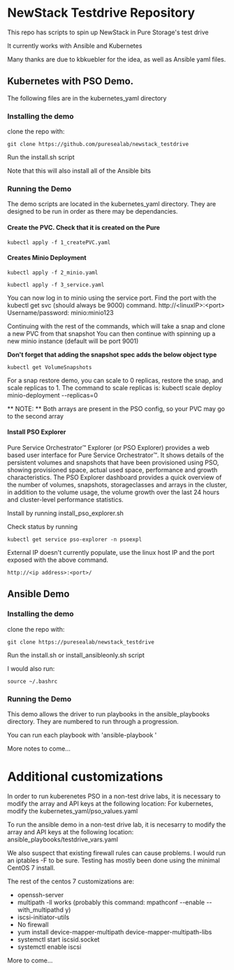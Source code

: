 # NewStack Testdrive Repository

This repo has scripts to spin up NewStack in Pure Storage's test drive

It currently works with Ansible and Kubernetes

Many thanks are due to kbkuebler for the idea, as well as Ansible yaml files.

## Kubernetes with PSO Demo.

The following files are in the kubernetes_yaml directory

### Installing the demo
clone the repo with:
```
git clone https://github.com/puresealab/newstack_testdrive
```

Run the install.sh script

Note that this will also install all of the Ansible bits

### Running the Demo

The demo scripts are located in the kubernetes_yaml directory. They are designed to be run in order as there may be dependancies.

#### Create the PVC. Check that it is created on the Pure
```
kubectl apply -f 1_createPVC.yaml
```

#### Creates Minio Deployment
```
kubectl apply -f 2_minio.yaml

kubectl apply -f 3_service.yaml
```

You can now log in to minio using the service port. Find the port with the kubectl get svc (should always be 9000) command. http://\<linuxIP\>:\<port\> Username/password: minio:minio123

Continuing with the rest of the commands, which will take a snap and clone a new PVC from that snapshot
You can then continue with spinning up a new minio instance (default will be port 9001)

**Don't forget that adding the snapshot spec adds the below object type**
```
kubectl get VolumeSnapshots
```

For a snap restore demo, you can scale to 0 replicas, restore the snap, and scale replicas to 1. The command to scale replicas is:
kubectl scale deploy minio-deployment --replicas=0

** NOTE: ** Both arrays are present in the PSO config, so your PVC may go to the second array

#### Install PSO Explorer

Pure Service Orchestrator™ Explorer (or PSO Explorer) provides a web based user interface for Pure Service Orchestrator™. It shows details of the persistent volumes and snapshots that have been provisioned using PSO, showing provisioned space, actual used space, performance and growth characteristics. The PSO Explorer dashboard provides a quick overview of the number of volumes, snapshots, storageclasses and arrays in the cluster, in addition to the volume usage, the volume growth over the last 24 hours and cluster-level performance statistics.

Install by running install_pso_explorer.sh

Check status by running
```
kubectl get service pso-explorer -n psoexpl
```

External IP doesn't currently populate, use the linux host IP and the port exposed with the above command.

````
http://<ip address>:<port>/
````

## Ansible Demo

### Installing the demo
clone the repo with:
```
git clone https://puresealab/newstack_testdrive
```

Run the install.sh or install_ansibleonly.sh script

I would also run:
```
source ~/.bashrc
```

### Running the Demo

This demo allows the driver to run playbooks in the ansible_playbooks directory. They are numbered to run through a progression.

You can run each playbook with 'ansible-playbook <yaml file>'

More notes to come...


# Additional customizations

In order to run kuberenetes PSO in a non-test drive labs, it is necessary to modify the array and API keys at the following location:
For kubernetes, modify the kubernetes_yaml/pso_values.yaml

To run the ansible demo in a non-test drive lab, it is necesarry to modify the array and API keys at the following location: ansible_playbooks/testdrive_vars.yaml

We also suspect that existing firewall rules can cause problems. I would run an iptables -F to be sure. Testing has mostly been done using the minimal CentOS 7 install.

The rest of the centos 7 customizations are:
* openssh-server
* multipath -ll works (probably this command: mpathconf --enable --with_multipathd y)
* iscsi-initiator-utils
* No firewall
* yum install device-mapper-multipath device-mapper-multipath-libs
* systemctl start iscsid.socket
* systemctl enable iscsi

More to come...
